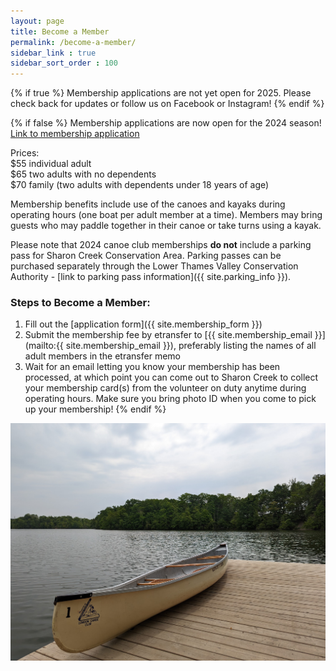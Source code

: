 ```yaml
---
layout: page
title: Become a Member
permalink: /become-a-member/
sidebar_link : true
sidebar_sort_order : 100
---
```

{% if true %}
Membership applications are not yet open for 2025. Please check back for updates or follow us on Facebook or Instagram!
{% endif %}

{% if false %}
Membership applications are now open for the 2024 season!
<a class="link-button" href="{{ site.membership_form }}">Link to membership application</a>

Prices:  
$55 individual adult  
$65 two adults with no dependents  
$70 family (two adults with dependents under 18 years of age)

Membership benefits include use of the canoes and kayaks during operating hours (one boat per adult member at a time). Members may bring guests who may paddle together in their canoe or take turns using a kayak.

Please note that 2024 canoe club memberships **do not** include a parking pass for Sharon Creek Conservation Area. Parking passes can be purchased separately through the Lower Thames Valley Conservation Authority - [link to parking pass information]({{ site.parking_info }}).

### Steps to Become a Member: 
1. Fill out the [application form]({{ site.membership_form }})
2. Submit the membership fee by etransfer to [{{ site.membership_email }}](mailto:{{ site.membership_email }}), preferably listing the names of all adult members in the etransfer memo
3. Wait for an email letting you know your membership has been processed, at which point you can come out to Sharon Creek to collect your membership card(s) from the volunteer on duty anytime during operating hours. Make sure you bring photo ID when you come to pick up your membership!
{% endif %}

![A Canoe Club canoe sitting on the dock at Sharon Creek Conservation Area](/images/canoe_on_dock.jpg)